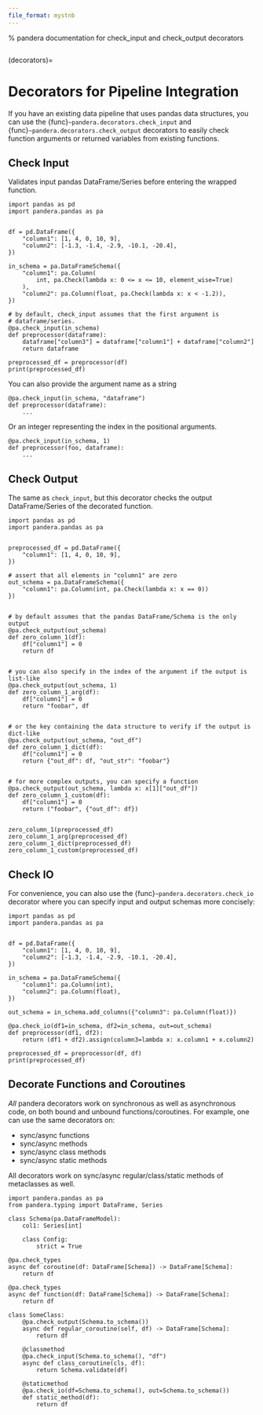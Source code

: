 ```yaml
---
file_format: mystnb
---
```


% pandera documentation for check_input and check_output decorators

```{currentmodule} pandera
```

(decorators)=

# Decorators for Pipeline Integration

If you have an existing data pipeline that uses pandas data structures,
you can use the {func}`~pandera.decorators.check_input` and {func}`~pandera.decorators.check_output` decorators
to easily check function arguments or returned variables from existing
functions.

## Check Input

Validates input pandas DataFrame/Series before entering the wrapped
function.

```{code-cell} python
import pandas as pd
import pandera.pandas as pa


df = pd.DataFrame({
    "column1": [1, 4, 0, 10, 9],
    "column2": [-1.3, -1.4, -2.9, -10.1, -20.4],
})

in_schema = pa.DataFrameSchema({
    "column1": pa.Column(
        int, pa.Check(lambda x: 0 <= x <= 10, element_wise=True)
    ),
    "column2": pa.Column(float, pa.Check(lambda x: x < -1.2)),
})

# by default, check_input assumes that the first argument is
# dataframe/series.
@pa.check_input(in_schema)
def preprocessor(dataframe):
    dataframe["column3"] = dataframe["column1"] + dataframe["column2"]
    return dataframe

preprocessed_df = preprocessor(df)
print(preprocessed_df)
```

You can also provide the argument name as a string

```{code-cell} python
@pa.check_input(in_schema, "dataframe")
def preprocessor(dataframe):
    ...
```

Or an integer representing the index in the positional arguments.

```{code-cell} python
@pa.check_input(in_schema, 1)
def preprocessor(foo, dataframe):
    ...
```

## Check Output

The same as `check_input`, but this decorator checks the output
DataFrame/Series of the decorated function.

```{code-cell} python
import pandas as pd
import pandera.pandas as pa


preprocessed_df = pd.DataFrame({
    "column1": [1, 4, 0, 10, 9],
})

# assert that all elements in "column1" are zero
out_schema = pa.DataFrameSchema({
    "column1": pa.Column(int, pa.Check(lambda x: x == 0))
})


# by default assumes that the pandas DataFrame/Schema is the only output
@pa.check_output(out_schema)
def zero_column_1(df):
    df["column1"] = 0
    return df


# you can also specify in the index of the argument if the output is list-like
@pa.check_output(out_schema, 1)
def zero_column_1_arg(df):
    df["column1"] = 0
    return "foobar", df


# or the key containing the data structure to verify if the output is dict-like
@pa.check_output(out_schema, "out_df")
def zero_column_1_dict(df):
    df["column1"] = 0
    return {"out_df": df, "out_str": "foobar"}


# for more complex outputs, you can specify a function
@pa.check_output(out_schema, lambda x: x[1]["out_df"])
def zero_column_1_custom(df):
    df["column1"] = 0
    return ("foobar", {"out_df": df})


zero_column_1(preprocessed_df)
zero_column_1_arg(preprocessed_df)
zero_column_1_dict(preprocessed_df)
zero_column_1_custom(preprocessed_df)
```

## Check IO

For convenience, you can also use the {func}`~pandera.decorators.check_io`
decorator where you can specify input and output schemas more concisely:

```{code-cell} python
import pandas as pd
import pandera.pandas as pa


df = pd.DataFrame({
    "column1": [1, 4, 0, 10, 9],
    "column2": [-1.3, -1.4, -2.9, -10.1, -20.4],
})

in_schema = pa.DataFrameSchema({
    "column1": pa.Column(int),
    "column2": pa.Column(float),
})

out_schema = in_schema.add_columns({"column3": pa.Column(float)})

@pa.check_io(df1=in_schema, df2=in_schema, out=out_schema)
def preprocessor(df1, df2):
    return (df1 + df2).assign(column3=lambda x: x.column1 + x.column2)

preprocessed_df = preprocessor(df, df)
print(preprocessed_df)
```

## Decorate Functions and Coroutines

*All* pandera decorators work on synchronous as well as asynchronous code, on both bound and unbound
functions/coroutines. For example, one can use the same decorators on:

- sync/async functions
- sync/async methods
- sync/async class methods
- sync/async static methods

All decorators work on sync/async regular/class/static methods of metaclasses as well.

```{code-cell} python
import pandera.pandas as pa
from pandera.typing import DataFrame, Series

class Schema(pa.DataFrameModel):
    col1: Series[int]

    class Config:
        strict = True

@pa.check_types
async def coroutine(df: DataFrame[Schema]) -> DataFrame[Schema]:
    return df

@pa.check_types
async def function(df: DataFrame[Schema]) -> DataFrame[Schema]:
    return df

class SomeClass:
    @pa.check_output(Schema.to_schema())
    async def regular_coroutine(self, df) -> DataFrame[Schema]:
        return df

    @classmethod
    @pa.check_input(Schema.to_schema(), "df")
    async def class_coroutine(cls, df):
        return Schema.validate(df)

    @staticmethod
    @pa.check_io(df=Schema.to_schema(), out=Schema.to_schema())
    def static_method(df):
        return df
```
